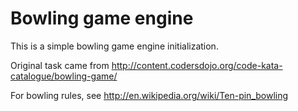 Bowling game engine
===================

This is a simple bowling game engine initialization. 

Original task came from http://content.codersdojo.org/code-kata-catalogue/bowling-game/

For bowling rules, see http://en.wikipedia.org/wiki/Ten-pin_bowling
